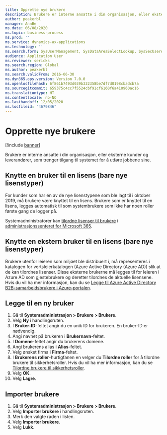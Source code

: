 ```yaml
---
title: Opprette nye brukere
description: Brukere er interne ansatte i din organisasjon, eller eksterne kunder og leverandører, som trenger tilgang til systemet for å utføre jobbene sine.
author: peakerbl
manager: AnnBe
ms.date: 06/08/2020
ms.topic: business-process
ms.prod: ''
ms.service: dynamics-ax-applications
ms.technology: ''
ms.search.form: SysUserManagement, SysDataAreaSelectLookup, SysSecUserAddRoles, SysUserMSODSUserImport
audience: Application User
ms.reviewer: sericks
ms.search.region: Global
ms.author: peakerbl
ms.search.validFrom: 2016-06-30
ms.dyn365.ops.version: Version 7.0.0
ms.openlocfilehash: 6f861b7493d039b332358be7df7d0198cbadcb7a
ms.sourcegitcommit: 659375c4cc7f5524cbf91cf6160f6a410960ac16
ms.translationtype: HT
ms.contentlocale: nb-NO
ms.lasthandoff: 12/05/2020
ms.locfileid: "4679846"
---
```

# <a name="create-new-users"></a>Opprette nye brukere

[!include [banner](../../includes/banner.md)]

Brukere er interne ansatte i din organisasjon, eller eksterne kunder og leverandører, som trenger tilgang til systemet for å utføre jobbene sine.

## <a name="associate-a-user-with-a-license-new-license-types-only"></a>Knytte en bruker til en lisens (bare nye lisenstyper)
For kunder som har én av de nye lisenstypene som ble lagt til i oktober 2019, må brukere være knyttet til en lisens. Brukere som er knyttet til en lisens, legges automatisk til som systembrukere som ikke har noen roller første gang de logger på.

Systemadministratorer kan [tilordne lisenser til brukere](https://docs.microsoft.com/office365/admin/subscriptions-and-billing/assign-licenses-to-users?view=o365-worldwide) i [administrasjonssenteret for Microsoft 365](https://docs.microsoft.com/office365/admin/admin-overview/about-the-admin-center?view=o365-worldwide).

## <a name="associate-an-external-user-with-a-license-new-license-types-only"></a>Knytte en ekstern bruker til en lisens (bare nye lisenstyper)
Brukere utenfor leieren som miljøet ble distribuert i, må representeres i katalogen for vertsleierkatalogen (Azure Active Directory (Azure AD)) slik at de kan tilordnes lisenser. Disse eksterne brukerne må legges til for leieren i Azure AD som gjestebrukere og deretter tilordnes de aktuelle lisensene. Hvis du vil ha mer informasjon, kan du se [Legge til Azure Active Directory B2B-samarbeidsbrukere i Azure-portalen](https://docs.microsoft.com/azure/active-directory/b2b/add-users-administrator).

## <a name="add-a-new-user"></a>Legge til en ny bruker
1. Gå til **Systemadministrasjon \> Brukere \> Brukere**.
2. Velg **Ny** i handlingsruten.
3. I **Bruker-ID**-feltet angir du en unik ID for brukeren. En bruker-ID er nødvendig.  
4. Angi navnet på brukeren i **Brukernavn**-feltet.  
5. I **Domene**-feltet angir du brukerens domene.  
6. Angi brukerens alias i **Alias**-feltet.  
7. Velg ønsket firma i **Firma**-feltet. 
8. I **Brukerens roller**-hurtigfanen en velger du **Tilordne roller** for å tilordne brukere til sikkerhetsroller. Hvis du vil ha mer informasjon, kan du se [Tilordne brukere til sikkerhetsroller](assign-users-security-roles.md).
9. Velg **OK**.
10. Velg **Lagre**.

## <a name="import-users"></a>Importer brukere
1. Gå til **Systemadministrasjon \> Brukere \> Brukere**.
2. Velg **Importer brukere** i handlingsruten.
3. Merk den valgte raden i listen.
4. Velg **Importer brukere**.
5. Velg **Lukk**.

